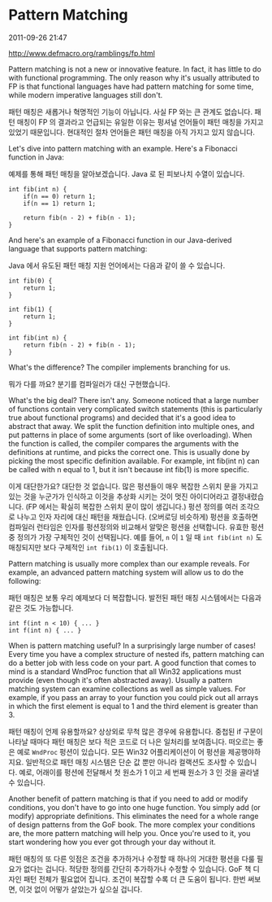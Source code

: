# Pattern Matching

2011-09-26 21:47

http://www.defmacro.org/ramblings/fp.html 

Pattern matching is not a new or innovative feature. In fact, it has little to do with functional programming. The only reason why it's usually attributed to FP is that functional languages have had pattern matching for some time, while modern imperative languages still don't.

패턴 매칭은 새롭거나 혁명적인 기능이 아닙니다. 사실 FP 와는 큰 관계도 없습니다. 패턴 매칭이 FP 의 결과라고 언급되는 유일한 이유는 펑셔널 언어들이 패턴 매칭을 가지고 있었기 때문입니다. 현대적인 절차 언어들은 패턴 매칭을 아직 가지고 있지 않습니다.

Let's dive into pattern matching with an example. Here's a Fibonacci function in Java:

예제를 통해 패턴 매칭을 알아보겠습니다. Java 로 된 피보나치 수열이 있습니다.

	int fib(int n) {
		if(n == 0) return 1;
		if(n == 1) return 1;
			
		return fib(n - 2) + fib(n - 1);
	}

And here's an example of a Fibonacci function in our Java-derived language that supports pattern matching:

Java 에서 유도된 패턴 매칭 지원 언어에서는 다음과 같이 쓸 수 있습니다.

	int fib(0) {
		return 1;
	}
	
	int fib(1) {
		return 1;
	}
	
	int fib(int n) {
		return fib(n - 2) + fib(n - 1);
	}

What's the difference? The compiler implements branching for us.

뭐가 다를 까요? 분기를 컴파일러가 대신 구현했습니다.

What's the big deal? There isn't any. Someone noticed that a large number of functions contain very complicated switch statements (this is particularly true about functional programs) and decided that it's a good idea to abstract that away. We split the function definition into multiple ones, and put patterns in place of some arguments (sort of like overloading). When the function is called, the compiler compares the arguments with the definitions at runtime, and picks the correct one. This is usually done by picking the most specific definition available. For example, int fib(int n) can be called with n equal to 1, but it isn't because int fib(1) is more specific.

이게 대단한가요? 대단한 것 없습니다. 많은 펑션들이 매우 복잡한 스위치 문을 가지고 있는 것을 누군가가 인식하고 이것을 추상화 시키는 것이 멋진 아이디어라고 결정내렸습니다. (FP 에서는 확실히 복잡한 스위치 문이 많이 생깁니다.) 펑션 정의를 여러 조각으로 나누고 인자 자리에 대신 패턴을 채웠습니다. (오버로딩 비슷하게) 펑션을 호출하면 컴파일러 런타임은 인자를 펑션정의와 비교해서 알맞은 펑션을 선택합니다. 유효한 펑션중 정의가 가장 구체적인 것이 선택됩니다. 예를 들어, `n` 이 `1` 일 때 `int fib(int n)` 도 매칭되지만 보다 구체적인 `int fib(1)` 이 호출됩니다.

Pattern matching is usually more complex than our example reveals. For example, an advanced pattern matching system will allow us to do the following:

패턴 매칭은 보통 우리 예제보다 더 복잡합니다. 발전된 패턴 매칭 시스템에서는 다음과 같은 것도 가능합니다.

	int f(int n < 10) { ... }
	int f(int n) { ... }

When is pattern matching useful? In a surprisingly large number of cases! Every time you have a complex structure of nested ifs, pattern matching can do a better job with less code on your part. A good function that comes to mind is a standard WndProc function that all Win32 applications must provide (even though it's often abstracted away). Usually a pattern matching system can examine collections as well as simple values. For example, if you pass an array to your function you could pick out all arrays in which the first element is equal to 1 and the third element is greater than 3.

패턴 매칭이 언제 유용할까요? 상상외로 무척 많은 경우에 유용합니다. 중첩된 if 구문이 나타날 때마다 패턴 매칭은 보다 적은 코드로 더 나은 일처리를 보여줍니다. 떠오르는 좋은 예로 `WndProc` 펑션이 있습니다. 모든 Win32 어플리케이션이 어 펑션을 제공행야하지요. 일반적으로 패턴 매칭 시스템은 단순 값 뿐만 아니라 컬랙션도 조사할 수 있습니다. 예로, 어래이를 펑션에 전달해서 첫 원소가 1 이고 세 번째 원소가 3 인 것을 골라낼 수 있습니다.

Another benefit of pattern matching is that if you need to add or modify conditions, you don't have to go into one huge function. You simply add (or modify) appropriate definitions. This eliminates the need for a whole range of design patterns from the GoF book. The more complex your conditions are, the more pattern matching will help you. Once you're used to it, you start wondering how you ever got through your day without it.

패턴 매칭의 또 다른 잇점은 조건을 추가하거나 수정할 때 하나의 거대한 평션을 다룰 필요가 없다는 겁니다. 적당한 정의를 간단히 추가하가나 수정할 수 있습니다. GoF 책 디자인 패턴 전체가 필요없어 집니다. 조건이 복잡할 수록 더 큰 도움이 됩니다. 한번 써보면, 이것 없이 어떻가 살았는가 싶으실 겁니다.
